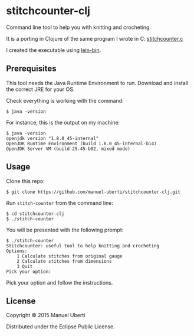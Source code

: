 # stitchcounter-clj

Command line tool to help you with knitting and crocheting.

It is a porting in Clojure of the same program I wrote in C: [stitchcounter.c](https://github.com/manuel-uberti/c-bag/blob/master/stitchcounter.c)

I created the executable using [lein-bin](https://github.com/Raynes/lein-bin).

## Prerequisites
This tool needs the Java Runtime Environment to run. Download and install the correct JRE for your OS.

Check everything is working with the command:
```console
$ java -version
```
For instance, this is the output on my machine:
```console
$ java -version
openjdk version "1.8.0_45-internal"
OpenJDK Runtime Environment (build 1.8.0_45-internal-b14)
OpenJDK Server VM (build 25.45-b02, mixed mode)
```

## Usage
Clone this repo:
```console
$ git clone https://github.com/manuel-uberti/stitchcounter-clj.git
```
Run ```stitch-counter``` from the command line:
```console
$ cd stitchcounter-clj
$ ./stitch-counter
```
You will be presented with the following prompt:
```console
$ ./stitch-counter
Stitchcounter: useful tool to help knitting and crocheting
Options:
    1 Calculate stitches from original gauge
    2 Calculate stitches from dimensions
    3 Quit
Pick your option:
```
Pick your option and follow the instructions.

## License

Copyright © 2015 Manuel Uberti

Distributed under the Eclipse Public License.
